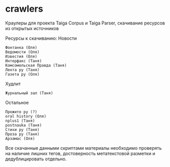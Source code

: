 # crawlers
Краулеры для проекта Taiga Corpus и Taiga Parser, скачивание ресурсов из открытых источников

Ресурсы к скачиванию:
Новости

    Фонтанка (Оля)
    Ведомости (Оля)
    Известия (Оля)
    Интерфакс (Таня)
    Комсомольская Правда (Таня)
    Лента ру (Таня)
    Газета ру (Оля)

Худлит 

    Журнальный зал (Таня)

Остальное 

    Прожито ру (?)
    oral history (Оля)
    nplus1 (Таня)
    postnauka (Таня)
    Стихи ру (Таня)
    Проза ру (Таня)
    Арзамас (Оля)

Все скачанные данными скриптами материалы необходимо проверять на наличие лишних тегов, достоверность метатекстовой разметки и дедублицировать отдельно.
